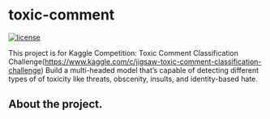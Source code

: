 # toxic-comment
[![license](https://img.shields.io/github/license/mashape/apistatus.svg?maxAge=2592000)](https://github.com/zhenghuazx/toxic-comment/edit/master/LICENSE)

This project is for Kaggle Competition: Toxic Comment Classification Challenge(https://www.kaggle.com/c/jigsaw-toxic-comment-classification-challenge) Build a multi-headed model that’s capable of detecting different types of of toxicity like threats, obscenity, insults, and identity-based hate.

## About the project.
